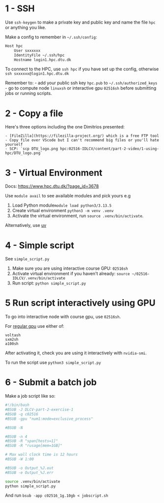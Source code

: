 # 1 - SSH

Use `ssh-keygen` to make a private key and public key and name the file `hpc` or anything you like.

Make a config to remember in `~/.ssh/config`:
```bash
Host hpc
    User sxxxxxx
    IdentityFile ~/.ssh/hpc
    Hostname login1.hpc.dtu.dk
```

To connect to the HPC, use `ssh hpc` if you have set up the config, otherwise `ssh sxxxxxx@login1.hpc.dtu.dk`

Remember to:
    - add your public ssh key `hpc.pub` to `~/.ssh/authorized_keys`
    - go to compute node `linuxsh` or interactive gpu `02516sh` before submitting jobs or running scripts.



# 2 - Copy a file
Here's three options including the one Dimitrios presented:

    - [FileZilla](https://filezilla-project.org/) which is a free FTP tool
    - Copy file over VScode but I can't recommend big files or you'll hate yourself
    - SCP: `scp DTU_logo.png hpc:02516-IDLCV/content/part-2-video/1-using-hpc/DTU_logo.png`

# 3 - Virtual Environment
Docs: https://www.hpc.dtu.dk/?page_id=3678

Use `module avail` to see available modules and pick yours e.g

1. Load Python module`module load python3/3.13.5`
2. Create virtual environment `python3 -m venv .venv`
3. Activate the virtual environment, run `source .venv/bin/activate`.

Alternatively, use [uv](https://docs.astral.sh/uv/getting-started/installation/)



# 4 - Simple script
See `simple_script.py`

1. Make sure you are using interactive course GPU: `02516sh`
2. Activate virtual environment if you haven't already: `source ~/02516-IDLCV/.venv/bin/activate`
3. Run script: `python simple_script.py`

# 5 Run script interactively using GPU
To go into interactive node with course gpu, use `02516sh`.

For [regular gpu](https://www.hpc.dtu.dk/?page_id=2759) use either of:
```
voltash
sxm2sh
a100sh
```

After activating it, check you are using it interactively with `nvidia-smi`.

To run the script use `python3 simple_script.py`



# 6 - Submit a batch job
Make a job script like so:

```sh
#!/bin/bash
#BSUB -J DLCV-part-2-exercise-1
#BSUB -q c02516
#BSUB -gpu "num1:mode=exclusive_process"

#BSUB -N

#BSUB -n 4
#BSUB -R "span[hosts=1]"
#BSUB -R "rusage[mem=1GB]"

# Max wall clock time is 12 hours
#BSUB -W 1:00 

#BSUB -o Output_%J.out
#BSUB -e Output_%J.err

source .venv/bin/activate
python simple_script.py
```

And run `bsub -app c02516_1g.10gb < jobscript.sh`
